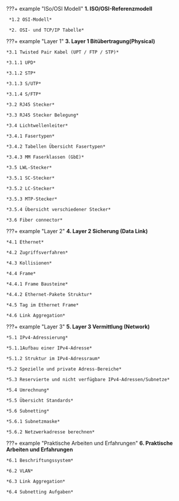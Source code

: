 ???+ example "ISo/OSI Modell"
     **1. ISO/OSI-Referenzmodell**

     *1.2 OSI-Modell*

     *2. OSI- und TCP/IP Tabelle*

???+ example "Layer 1"
    **3. Layer 1 Bitübertragung(Physical)**

    *3.1 Twisted Pair Kabel (UPT / FTP / STP)*

    *3.1.1 UPD*

    *3.1.2 STP*

    *3.1.3 S/UTP*

    *3.1.4 S/FTP*

    *3.2 RJ45 Stecker*

    *3.3 RJ45 Stecker Belegung*

    *3.4 Lichtwellenleiter*

    *3.4.1 Fasertypen*

    *3.4.2 Tabellen Übersicht Fasertypen*

    *3.4.3 MM Faserklassen (GbE)*

    *3.5 LWL-Stecker*

    *3.5.1 SC-Stecker*

    *3.5.2 LC-Stecker*

    *3.5.3 MTP-Stecker*

    *3.5.4 Übersicht verschiedener Stecker*

    *3.6 Fiber connector*

???+ example "Layer 2"
    **4. Layer 2 Sicherung (Data Link)**

    *4.1 Ethernet*

    *4.2 Zugriffsverfahren*

    *4.3 Kollisionen*

    *4.4 Frame*

    *4.4.1 Frame Bausteine*

    *4.4.2 Ethernet-Pakete Struktur*

    *4.5 Tag im Ethernet Frame*

    *4.6 Link Aggregation*

???+ example "Layer 3"
    **5. Layer 3 Vermittlung (Network)**

    *5.1 IPv4-Adressierung*

    *5.1.1Aufbau einer IPv4-Adresse*

    *5.1.2 Struktur im IPv4-Adressraum*

    *5.2 Spezielle und private Adress-Bereiche*

    *5.3 Reservierte und nicht verfügbare IPv4-Adressen/Subnetze*

    *5.4 Umrechnung*

    *5.5 Übersicht Standards*

    *5.6 Subnetting*

    *5.6.1 Subnetzmaske*

    *5.6.2 Netzwerkadresse berechnen*

???+ example "Praktische Arbeiten und Erfahrungen"
    **6. Praktische Arbeiten und Erfahrungen**

    *6.1 Beschriftungssystem*

    *6.2 VLAN*

    *6.3 Link Aggregation*

    *6.4 Subnetting Aufgaben*
